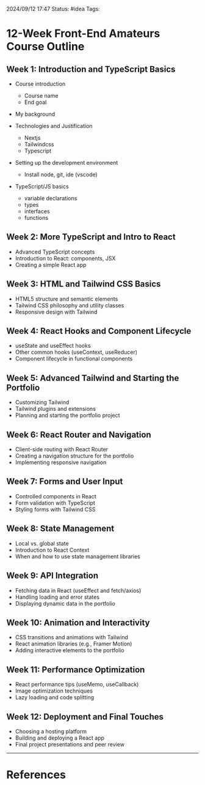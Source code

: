 2024/09/12 17:47
Status: #idea
Tags:

# 12-Week Front-End Amateurs Course Outline

## Week 1: Introduction and TypeScript Basics

- Course introduction
	- Course name
	- End goal

- My background

- Technologies and Justification
	- Nextjs
	- Tailwindcss
	- Typescript

- Setting up the development environment
	- Install node, git, ide (vscode)

- TypeScript/JS basics
	- variable declarations
	- types
	- interfaces
	- functions

## Week 2: More TypeScript and Intro to React

- Advanced TypeScript concepts
- Introduction to React: components, JSX
- Creating a simple React app

## Week 3: HTML and Tailwind CSS Basics

- HTML5 structure and semantic elements
- Tailwind CSS philosophy and utility classes
- Responsive design with Tailwind

## Week 4: React Hooks and Component Lifecycle

- useState and useEffect hooks
- Other common hooks (useContext, useReducer)
- Component lifecycle in functional components

## Week 5: Advanced Tailwind and Starting the Portfolio

- Customizing Tailwind
- Tailwind plugins and extensions
- Planning and starting the portfolio project

## Week 6: React Router and Navigation

- Client-side routing with React Router
- Creating a navigation structure for the portfolio
- Implementing responsive navigation

## Week 7: Forms and User Input

- Controlled components in React
- Form validation with TypeScript
- Styling forms with Tailwind CSS

## Week 8: State Management

- Local vs. global state
- Introduction to React Context
- When and how to use state management libraries

## Week 9: API Integration

- Fetching data in React (useEffect and fetch/axios)
- Handling loading and error states
- Displaying dynamic data in the portfolio

## Week 10: Animation and Interactivity

- CSS transitions and animations with Tailwind
- React animation libraries (e.g., Framer Motion)
- Adding interactive elements to the portfolio

## Week 11: Performance Optimization

- React performance tips (useMemo, useCallback)
- Image optimization techniques
- Lazy loading and code splitting

## Week 12: Deployment and Final Touches

- Choosing a hosting platform
- Building and deploying a React app
- Final project presentations and peer review




---
# References
